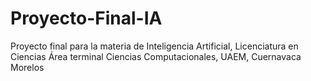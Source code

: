 # Proyecto-Final-IA
Proyecto final para la materia de Inteligencia Artificial, Licenciatura en Ciencias Área terminal Ciencias Computacionales, UAEM, Cuernavaca Morelos
